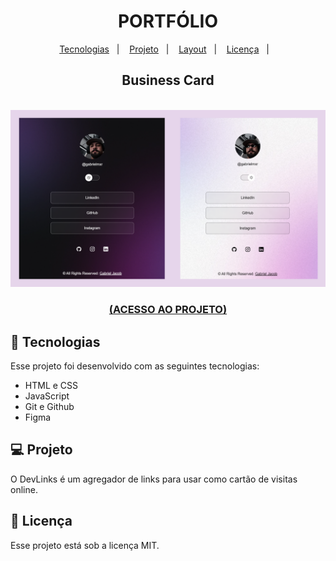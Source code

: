  <h1 align="center"> PORTFÓLIO </h1>


<p align="center">
  <a href="#-tecnologias">Tecnologias</a>&nbsp;&nbsp;&nbsp;|&nbsp;&nbsp;&nbsp;
  <a href="#-projeto">Projeto</a>&nbsp;&nbsp;&nbsp;|&nbsp;&nbsp;&nbsp;
  <a href="#-layout">Layout</a>&nbsp;&nbsp;&nbsp;|&nbsp;&nbsp;&nbsp;
  <a href="#memo-licença">Licença</a>&nbsp;&nbsp;&nbsp;|&nbsp;&nbsp;&nbsp;
</p>



<h2 align="center"> 
Business Card</h2>
<br>
<img src="github/previewf.jpg"/>

<h3 align="center">
  <a href="https://gabrielmxrz.github.io/Business-Card/" target="_blank"><b>(ACESSO AO PROJETO)</b></a>
</h3>


## 🚀 Tecnologias

Esse projeto foi desenvolvido com as seguintes tecnologias:

- HTML e CSS
- JavaScript
- Git e Github
- Figma

## 💻 Projeto

O DevLinks é um agregador de links para usar como cartão de visitas online.


## 📝 Licença

Esse projeto está sob a licença MIT.
